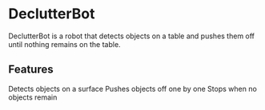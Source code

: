 # DeclutterBot
DeclutterBot is a robot that detects objects on a table and pushes them off until nothing remains on the table.

## Features
Detects objects on a surface
Pushes objects off one by one
Stops when no objects remain

